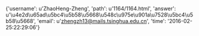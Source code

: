 {'username': u'ZhaoHeng-Zheng', 'path': u'1164/1164.html', 'answer': u'\u4e2d\u65ad\u5bc4\u5b58\u5668\u548c\u975e\u901a\u7528\u5bc4\u5b58\u5668', 'email': u'zhengzh13@mails.tsinghua.edu.cn', 'time': '2016-02-25:22:29:06'}